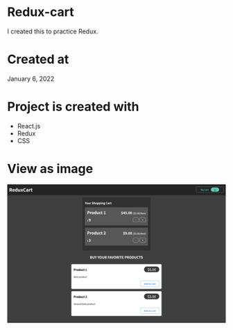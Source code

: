 # Redux-cart

I created this to practice Redux.

# Created at

January 6, 2022

# Project is created with

- React.js
- Redux
- CSS

# View as image

![github](public/github.png)

